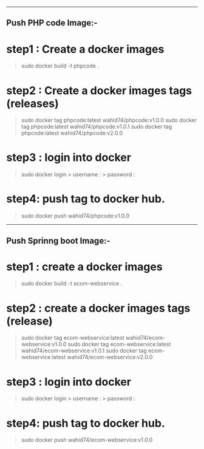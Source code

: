 ------------------------------------------------------
Push PHP code Image:-
------------------------------------------------------

# step1 : Create a docker images
> sudo docker build -t phpcode .

# step2 : Create a docker images tags (releases)
> sudo docker tag phpcode:latest wahid74/phpcode:v1.0.0
> sudo docker tag phpcode:latest wahid74/phpcode:v1.0.1
> sudo docker tag phpcode:latest wahid74/phpcode:v2.0.0

# step3 : login into docker
  > sudo docker login
     > username :
     > password :

# step4: push tag to docker hub.
  > sudo docker push wahid74/phpcode:v1.0.0

------------------------------------------------------
Push Sprinng boot Image:-
------------------------------------------------------
# step1 : create a docker images
 > sudo docker build -t ecom-webservice .

# step2 : create a docker images tags (release)
 > sudo docker tag ecom-webservice:latest wahid74/ecom-webservice:v1.0.0
 > sudo docker tag ecom-webservice:latest wahid74/ecom-webservice:v1.0.1
 > sudo docker tag ecom-webservice:latest wahid74/ecom-webservice:v2.0.0

# step3 : login into docker
  > sudo docker login
     > username :
     > password :

# step4: push tag to docker hub.
  > sudo docker push wahid74/ecom-webservice:v1.0.0